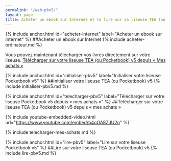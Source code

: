 ```yaml
---
permalink: "/web-pbv5/"
layout: page
title: Acheter un ebook sur Internet et le lire sur sa liseuse TEA (ou Pocketbook) v5
---
```


{% include anchor.html id="acheter-internet" label="Acheter un ebook sur Internet" %}
##Acheter un ebook sur Internet
{% include acheter-ordinateur.md %}

Vous pouvez maintenant télécharger vos livres directement sur votre liseuse. [Télécharger sur votre liseuse TEA (ou Pocketbook) v5 depuis « Mes achats »](#telecharger-pbv5)

{% include anchor.html id="initialiser-pbv5" label="Initialiser votre liseuse Pocketbook v5" %}
##Initialiser votre liseuse TEA (ou Pocketbook) v5
{% include initialiser-pbv5.md %}

{% include anchor.html id="telecharger-pbv5" label="Télécharger sur votre liseuse Pocketbook v5 depuis « mes achats »" %}
##Télécharger sur votre liseuse TEA (ou Pocketbook) v5 depuis « mes achats »

{% include youtube-embedded-video.html url="https://www.youtube.com/embed/b4oOA8ZJU2o" %}

{% include telecharger-mes-achats.md %}

{% include anchor.html id="lire-pbv5" label="Lire sur votre liseuse Pocketbook v5" %}
##Lire sur votre liseuse TEA (ou Pocketbook) v5
{% include lire-pbv5.md %}

